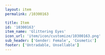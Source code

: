 ```yaml
---
layout: item
permalink: /10300163

title: Item
id: '10300163'
item_name: 'Glittering Eyes'
icon_url: 'item/icon/customize/10300163.png'
sub_header: ['Gender: Female', 'Cosmetic']
footer: ['Untradable, Unsellable']
---
```

